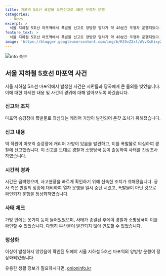 ```yaml
---
title: 마포역 5호선 폭발물 오인신고로 40분 무정차 운행
categories:
  - News
excerpt: >
  서울 지하철 5호선 마포역에서 폭발물 신고로 양방향 열차가 약 40분간 무정차 운행되었다. 경찰과 소방이 출동하여 여행용 가방을 확인했지만 내용물은 옷가지 등이었고, 이상이 없다고 확인된 후에 양방향 운행을 정상화했다.
feature_text: >
  서울 지하철 5호선 마포역에서 폭발물 신고로 양방향 열차가 약 40분간 무정차 운행되었다. 경찰과 소방이 출동하여 여행용 가방을 확인했지만 내용물은 옷가지 등이었고, 이상이 없다고 확인된 후에 양방향 운행을 정상화했다.
image: 'https://blogger.googleusercontent.com/img/b/R29vZ2xl/AVvXsEixyZcFfHzMRdzZMjFBmAUKJYCLCGyLL1o632UiGVXcaFdKo_bkvkuCioo0uUKlGfBVcT3P84aROyZIXSBEx3Aw5nCQ3pTgDom1WDC4m8eifvWiAmWEEVb4x6G_l8C0QH225ldMjyaFvpxGEBGNO37VmDTDMHGhJPq73UglMfDca1-0aw/s1600/blogspot.png'
---
```


<p><img src="https://blogger.googleusercontent.com/img/b/R29vZ2xl/AVvXsEixyZcFfHzMRdzZMjFBmAUKJYCLCGyLL1o632UiGVXcaFdKo_bkvkuCioo0uUKlGfBVcT3P84aROyZIXSBEx3Aw5nCQ3pTgDom1WDC4m8eifvWiAmWEEVb4x6G_l8C0QH225ldMjyaFvpxGEBGNO37VmDTDMHGhJPq73UglMfDca1-0aw/s1600/blogspot.png" alt="info 속보" /></p>

<h2 data-ke-size="size26">서울 지하철 5호선 마포역 사건</h2>

<p data-ke-size="size16">서울 지하철 5호선 마포역에서 발생한 사건은 시민들과 당국에게 큰 물의를 빚었습니다. 이에 대한 자세한 내용 및 사건의 경위에 대해 알아보도록 하겠습니다.</p>

<h3>신고와 조치</h3>

<p data-ke-size="size16">마포역 승강장에 폭발물로 의심되는 캐리어 가방이 발견되어 온갖 조치가 취해졌습니다.</p>

<h3>신고 내용</h3>

<p data-ke-size="size16">역 직원이 마포역 승강장에 캐리어 가방이 있음을 발견하고, 이를 폭발물로 의심하여 경찰에 신고했습니다. 이 신고를 토대로 경찰과 소방당국 등이 출동하여 사태를 진상조사하였습니다.</p>

<h3>시간적 경과</h3>

<p data-ke-size="size16">시간은 급박했으며, 사고현장을 빠르게 확인하기 위해 신속한 조치가 취해졌습니다. 공사 측은 만일의 상황에 대비하여 열차 운행을 일시 중단 시켰고, 폭발물이 아닌 것으로 확인되자 운행을 정상화하였습니다.</p>

<h3>사태 체크</h3>

<p data-ke-size="size16">가방 안에는 옷가지 등이 들어있었으며, 사태가 종결된 후에야 경찰과 소방당국이 이를 확인할 수 있었습니다. 다행히 부산물이 발견되지 않아 안도할 수 있었습니다.</p>

<h3>정상화</h3>

<p data-ke-size="size16">이상이 발생하지 않았음이 확인된 뒤에야 서울 지하철 5호선 마포역의 양방향 운행이 정상화되었습니다.</p>
유용한 생활 정보가 필요하시다면, <a href="https://onioninfo.kr" rel="dofollow">onioninfo.kr</a>


